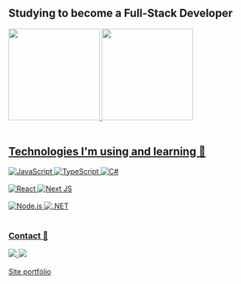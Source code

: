 ## Studying to become a Full-Stack Developer

<div align="center" style="display: flex">
  <a href="https://github.com/RianVitor26">
  <img height="180em" src="https://github-readme-stats.vercel.app/api?username=rianvitor26&show_icons=true&theme=city_lights&include_all_commits=true&count_private=true"/>
  <img height="180em" src="https://github-readme-stats.vercel.app/api/top-langs/?username=rianvitor26&layout=compact&langs_count=10&theme=city_lights"/>
</div><br>
  
  ## Technologies I'm using and learning 🚀
  ![JavaScript](https://img.shields.io/badge/javascript-%23323330.svg?style=for-the-badge&logo=javascript&logoColor=%23F7DF1E)
  ![TypeScript](https://img.shields.io/badge/typescript-%23007ACC.svg?style=for-the-badge&logo=typescript&logoColor=white)
  ![C#](https://img.shields.io/badge/C%23-239120?style=for-the-badge&logo=c-sharp&logoColor=white)
   <br><br>
  ![React](https://img.shields.io/badge/react-%2320232a.svg?style=for-the-badge&logo=react&logoColor=%2361DAFB)
  ![Next JS](https://img.shields.io/badge/Next-black?style=for-the-badge&logo=next.js&logoColor=white)
  <br><br>
 ![Node.js](https://img.shields.io/badge/Node.js-43853D?style=for-the-badge&logo=node.js&logoColor=white)
 ![.NET](https://img.shields.io/badge/.NET-5C2D91?style=for-the-badge&logo=.net&logoColor=white)
<br><br>
  
 ### Contact 🔎 
<div>
  <a href="mailto:rianvitorlhe@gmail.com" target="_blank">
      <img src="https://img.shields.io/badge/Gmail-D14836?style=for-the-badge&logo=gmail&logoColor=white">
  </a>
  <a href="https://www.linkedin.com/in/rian-vitor-dos-santos-de-almeida-a036aa202/" target="_blank">
      <img src="https://img.shields.io/badge/LinkedIn-0077B5?style=for-the-badge&logo=linkedin&logoColor=white">
  </a>
</div>

<br>
 <a href="https://rianvitor26dos-santos-de-almeida.vercel.app/" target="_blank">
      Site portfólio
  </a>
  



